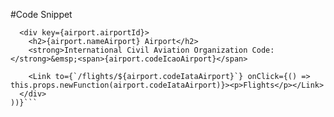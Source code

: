 #Code Snippet

```{this.props.airports.filter(airport => airport.nameAirport.toUpperCase().includes(this.state.userInput.toUpperCase())).map(airport => (
  <div key={airport.airportId}>
    <h2>{airport.nameAirport} Airport</h2>
    <strong>International Civil Aviation Organization Code:</strong>&emsp;<span>{airport.codeIcaoAirport}</span>

    <Link to={`/flights/${airport.codeIataAirport}`} onClick={() => this.props.newFunction(airport.codeIataAirport)}><p>Flights</p></Link>
  </div>
))}```
